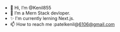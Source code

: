 - 👋 Hi, I’m @Kenil855
- 🌱 I’m a Mern Stack devloper.
- ✨ I'm currently lerning Next.js. 
- 📫 How to reach me :patelkenil@6106@gmail.com

<!---
Kenil855/Kenil855 is a ✨ special ✨ repository because its `README.md` (this file) appears on your GitHub profile.
You can click the Preview link to take a look at your changes.
--->
